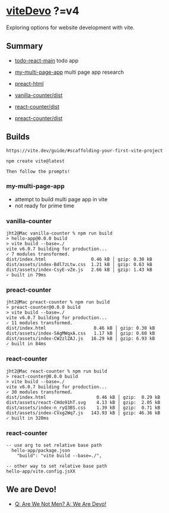# [viteDevo](https://github.com/jht9629-nyu/viteDevo.git) ?=v4

Exploring options for website development with vite.

## Summary

- [todo-react-main](https://jht9629-nyu.github.io/viteDevo/todo-react-main/dist) todo app

- [my-multi-page-app](./my-multi-page-app) multi page app research

- [preact-html](https://jht9629-nyu.github.io/viteDevo/preact-html)

- [vanilla-counter/dist](https://jht9629-nyu.github.io/viteDevo/vanilla-counter/dist)

- [react-counter/dist](https://jht9629-nyu.github.io/viteDevo/react-counter/dist)

- [preact-counter/dist](https://jht9629-nyu.github.io/viteDevo/preact-counter/dist)

## Builds

```
https://vite.dev/guide/#scaffolding-your-first-vite-project

npm create vite@latest

Then follow the prompts!

```

### my-multi-page-app

- attempt to build multi page app in vite
- not ready for prime time

### vanilla-counter

```
jht2@Mac vanilla-counter % npm run build
> hello-app@0.0.0 build
> vite build --base=./
vite v6.0.7 building for production...
✓ 7 modules transformed.
dist/index.html                 0.46 kB │ gzip: 0.30 kB
dist/assets/index-Bdl7zLtw.css  1.21 kB │ gzip: 0.63 kB
dist/assets/index-CsyE-vZe.js   2.66 kB │ gzip: 1.43 kB
✓ built in 79ms
```

### preact-counter

```
jht2@Mac preact-counter % npm run build
> preact-counter@0.0.0 build
> vite build --base=./
vite v6.0.7 building for production...
✓ 11 modules transformed.
dist/index.html                  0.46 kB │ gzip: 0.30 kB
dist/assets/index-SAgMWqxA.css   1.17 kB │ gzip: 0.60 kB
dist/assets/index-CW2zlZAJ.js   16.29 kB │ gzip: 6.93 kB
✓ built in 84ms
```

### react-counter

```
jht2@Mac react-counter % npm run build
> react-counter@0.0.0 build
> vite build --base=./
vite v6.0.7 building for production...
✓ 30 modules transformed.
dist/index.html                   0.46 kB │ gzip:  0.29 kB
dist/assets/react-CHdo91hT.svg    4.13 kB │ gzip:  2.05 kB
dist/assets/index-n_ryQ3BS.css    1.39 kB │ gzip:  0.71 kB
dist/assets/index-CVxg2Wq7.js   143.93 kB │ gzip: 46.36 kB
✓ built in 320ms

```

### react-counter

```
-- use arg to set relative base path
  hello-app/package.json
    "build": "vite build --base=./",

-- other way to set relative base path
hello-app/vite.config.jsXX

```

## We are Devo!

- [Q: Are We Not Men? A: We Are Devo!](https://www.youtube.com/watch?v=hRguZr0xCOc)
